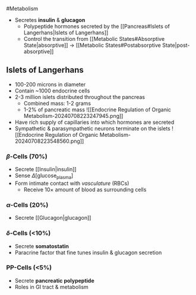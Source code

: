 #Metabolism 

- Secretes **insulin** & **glucagon**
	- Polypeptide hormones secreted by the [[Pancreas#Islets of Langerhans|Islets of Langerhans]]
	- Control the transition from [[Metabolic States#Absorptive State|absorptive]] → [[Metabolic States#Postabsorptive State|post-absorptive]]
## Islets of Langerhans 
- 100-200 microns in diameter
- Contain ~1000 endocrine cells
- 2-3 million islets distributed throughout the pancreas
	- Combined mass: 1-2 grams
	- 1-2% of pancreatic mass
![[Endocrine Regulation of Organic Metabolism-20240708223247945.png]]
- Have rich supply of capillaries into which hormones are secreted
- Sympathetic & parasympathetic neurons terminate on the islets
![[Endocrine Regulation of Organic Metabolism-20240708223548560.png]]
### $\beta$-Cells (70%)
- Secrete [[Insulin|insulin]]
- Sense $\Delta[\text{glucose}_\text{plasma}]$
- Form intimate contact with *vasculature* (RBCs)
	- Receive 10$\times$ amount of blood as surrounding cells
### $\alpha$-Cells (20%)
- Secrete [[Glucagon|glucagon]]
### $\delta$-Cells (<10%)
- Secrete **somatostatin**
- Paracrine factor that fine tunes insulin & glucagon secretion
### PP-Cells (<5%)
- Secrete **pancreatic polypeptide**
- Roles in GI tract & metabolism
